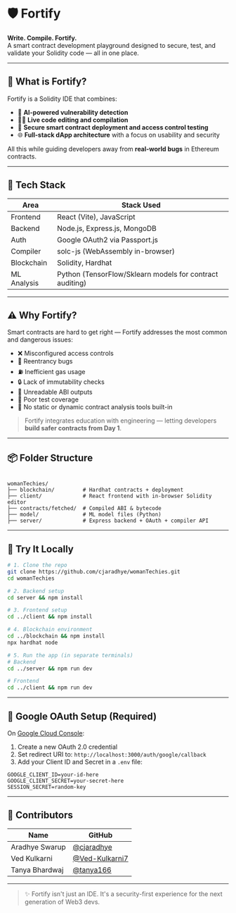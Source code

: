 # 🛡️ Fortify

**Write. Compile. Fortify.**  
A smart contract development playground designed to secure, test, and validate your Solidity code — all in one place.

---

## 🚀 What is Fortify?

Fortify is a Solidity IDE that combines:

- 🧠 **AI-powered vulnerability detection**  
- 🧑‍💻 **Live code editing and compilation**  
- 🔐 **Secure smart contract deployment and access control testing**  
- 🌐 **Full-stack dApp architecture** with a focus on usability and security

All this while guiding developers away from **real-world bugs** in Ethereum contracts.

---

## 🧰 Tech Stack

| Area         | Stack Used |
|--------------|------------|
| Frontend     | React (Vite), JavaScript |
| Backend      | Node.js, Express.js, MongoDB |
| Auth         | Google OAuth2 via Passport.js |
| Compiler     | solc-js (WebAssembly in-browser) |
| Blockchain   | Solidity, Hardhat |
| ML Analysis  | Python (TensorFlow/Sklearn models for contract auditing) |

---

## ⚠️ Why Fortify?

Smart contracts are hard to get right — Fortify addresses the most common and dangerous issues:

- ❌ Misconfigured access controls
- 🔁 Reentrancy bugs
- ⛽ Inefficient gas usage
- 🔒 Lack of immutability checks
- 📜 Unreadable ABI outputs
- 🐛 Poor test coverage
- 🧠 No static or dynamic contract analysis tools built-in

> Fortify integrates education with engineering — letting developers **build safer contracts from Day 1**.

---

## 📦 Folder Structure

```

womanTechies/
├── blockchain/         # Hardhat contracts + deployment
├── client/             # React frontend with in-browser Solidity editor
├── contracts/fetched/  # Compiled ABI & bytecode
├── model/              # ML model files (Python)
├── server/             # Express backend + OAuth + compiler API

````

---

## 🧪 Try It Locally

```bash
# 1. Clone the repo
git clone https://github.com/cjaradhye/womanTechies.git
cd womanTechies

# 2. Backend setup
cd server && npm install

# 3. Frontend setup
cd ../client && npm install

# 4. Blockchain environment
cd ../blockchain && npm install
npx hardhat node

# 5. Run the app (in separate terminals)
# Backend
cd ../server && npm run dev

# Frontend
cd ../client && npm run dev
````

---

## 🔐 Google OAuth Setup (Required)

On [Google Cloud Console](https://console.cloud.google.com):

1. Create a new OAuth 2.0 credential
2. Set redirect URI to: `http://localhost:3000/auth/google/callback`
3. Add your Client ID and Secret in a `.env` file:

```env
GOOGLE_CLIENT_ID=your-id-here
GOOGLE_CLIENT_SECRET=your-secret-here
SESSION_SECRET=random-key
```

---

## 👥 Contributors

| Name           | GitHub                                             |
| -------------- | -------------------------------------------------- |
| Aradhye Swarup | [@cjaradhye](https://github.com/cjaradhye)         |
| Ved Kulkarni   | [@Ved-Kulkarni7](https://github.com/Ved-Kulkarni7) |
| Tanya Bhardwaj | [@tanya166](https://github.com/tanya166)           |

---

> ✨ Fortify isn't just an IDE. It's a security-first experience for the next generation of Web3 devs.

```
